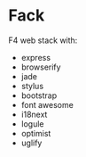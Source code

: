 Fack
====

F4 web stack with:
- express
- browserify
- jade
- stylus
- bootstrap
- font awesome
- i18next
- logule
- optimist
- uglify
